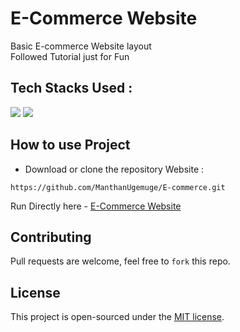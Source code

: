 # E-Commerce Website
Basic E-commerce Website layout </br>
Followed Tutorial just for Fun 

## Tech Stacks Used :

<a target="_blank" href="https://www.w3schools.com/html/default.asp"><img src="https://img.shields.io/badge/html5%20-%23E34F26.svg?&style=for-the-badge&logo=html5&logoColor=white"></img></a>
<a target="_blank" href="https://www.w3schools.com/css/default.asp"><img src="https://img.shields.io/badge/css3%20-%231572B6.svg?&style=for-the-badge&logo=css3&logoColor=white"></img></a>

## How to use Project

- Download or clone the repository Website : 
```
https://github.com/ManthanUgemuge/E-commerce.git
```

Run Directly here - [E-Commerce Website](https://manthanugemuge.github.io/E-commerce/)

## Contributing
Pull requests are welcome, feel free to ```fork``` this repo.

## License
This project is open-sourced under the [MIT license]().


